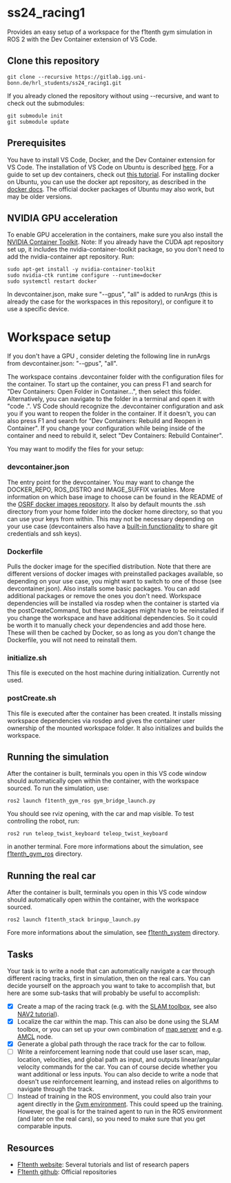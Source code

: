 # ss24_racing1

Provides an easy setup of a workspace for the f1tenth gym simulation in ROS 2 with the Dev Container extension of VS Code.

## Clone this repository

```
git clone --recursive https://gitlab.igg.uni-bonn.de/hrl_students/ss24_racing1.git
```

If you already cloned the repository without using --recursive, and want to check out the submodules:

```
git submodule init
git submodule update
```

## Prerequisites

You have to install VS Code, Docker, and the Dev Container extension for VS Code.
The installation of VS Code on Ubuntu is described [here](https://code.visualstudio.com/docs/setup/linux).
For a guide to set up dev containers, check out [this tutorial](https://code.visualstudio.com/docs/devcontainers/tutorial).
For installing docker on Ubuntu, you can use the docker apt repository, as described in the [docker docs](https://docs.docker.com/engine/install/ubuntu/).
The official docker packages of Ubuntu may also work, but may be older versions.

## NVIDIA GPU acceleration

To enable GPU acceleration in the containers, make sure you also install the [NVIDIA Container Toolkit](https://docs.nvidia.com/datacenter/cloud-native/container-toolkit/latest/install-guide.html). Note: If you already have the CUDA apt repository set up, it includes the nvidia-container-toolkit package, so you don't need to add the nvidia-container apt repository. Run:

```
sudo apt-get install -y nvidia-container-toolkit
sudo nvidia-ctk runtime configure --runtime=docker
sudo systemctl restart docker
```

In devcontainer.json, make sure "--gpus", "all" is added to runArgs (this is already the case for the workspaces in this repository), or configure it to use a specific device.

# Workspace setup

If you don't have a GPU , consider deleting the following line in runArgs from devcontainer.json: "--gpus", "all".

The workspace contains .devcontainer folder with the configuration files for the container.
To start up the container, you can press F1 and search for "Dev Containers: Open Folder in Container...", then select this folder.
Alternatively, you can navigate to the folder in a terminal and open it with "code .".
VS Code should recognize the .devcontainer configuration and ask you if you want to reopen the folder in the container.
If it doesn't, you can also press F1 and search for "Dev Containers: Rebuild and Reopen in Container".
If you change your configuration while being inside of the container and need to rebuild it, select "Dev Containers: Rebuild Container".

You may want to modify the files for your setup:

### devcontainer.json

The entry point for the devcontainer.
You may want to change the DOCKER_REPO, ROS_DISTRO and IMAGE_SUFFIX variables.
More information on which base image to choose can be found in the README of the [OSRF docker images repository](https://github.com/osrf/docker_images).
It also by default mounts the .ssh directory from your home folder into the docker home directory, so that you can use your keys from within.
This may not be necessary depending on your use case (devcontainers also have a [built-in functionality](https://code.visualstudio.com/remote/advancedcontainers/sharing-git-credentials) to share git credentials and ssh keys).

### Dockerfile

Pulls the docker image for the specified distribution.
Note that there are different versions of docker images with preinstalled packages available, so depending on your use case, you might want to switch to one of those (see devcontainer.json).
Also installs some basic packages.
You can add additional packages or remove the ones you don't need.
Workspace dependencies will be installed via rosdep when the container is started via the postCreateCommand, but these packages might have to be reinstalled if you change the workspace and have additional dependencies.
So it could be worth it to manually check your dependencies and add those here.
These will then be cached by Docker, so as long as you don't change the Dockerfile, you will not need to reinstall them.

### initialize.sh

This file is executed on the host machine during initialization.
Currently not used.

### postCreate.sh

This file is executed after the container has been created.
It installs missing workspace dependencies via rosdep and gives the container user ownership of the mounted workspace folder.
It also initializes and builds the workspace.

## Running the simulation

After the container is built, terminals you open in this VS code window should automatically open within the container, with the workspace sourced.
To run the simulation, use:

```
ros2 launch f1tenth_gym_ros gym_bridge_launch.py
```

You should see rviz opening, with the car and map visible.
To test controlling the robot, run:

```
ros2 run teleop_twist_keyboard teleop_twist_keyboard
```

in another terminal. Fore more informations about the simulation, see [f1tenth_gym_ros](./src/base_system/f1tenth_gym_ros) directory. 

## Running the real car 

After the container is built, terminals you open in this VS code window should automatically open within the container, with the workspace sourced.

```
ros2 launch f1tenth_stack bringup_launch.py
```

Fore more informations about the simulation, see [f1tenth_system](./src/base_system/f1tenth_system)  directory. 

## Tasks

Your task is to write a node that can automatically navigate a car through different racing tracks, first in simulation, then on the real cars.
You can decide yourself on the approach you want to take to accomplish that, but here are some sub-tasks that will probably be useful to accomplish:

- [X] Create a map of the racing track (e.g. with the [SLAM toolbox](https://github.com/SteveMacenski/slam_toolbox), see also [NAV2 tutorial](https://navigation.ros.org/tutorials/docs/navigation2_with_slam.html)).
- [X]  Localize the car within the map. This can also be done using the SLAM toolbox, or you can set up your own combination of [map server](https://navigation.ros.org/configuration/packages/configuring-map-server.html) and e.g. [AMCL](https://navigation.ros.org/configuration/packages/configuring-amcl.html) node.
- [X]  Generate a global path through the race track for the car to follow.
- [ ]  Write a reinforcement learning node that could use laser scan, map, location, velocities, and global path as input, and outputs linear/angular velocity commands for the car.
You can of course decide whether you want additional or less inputs.
You can also decide to write a node that doesn't use reinforcement learning, and instead relies on algorithms to navigate through the track.
- [ ] Instead of training in the ROS environment, you could also train your agent directly in the [Gym environment](https://github.com/f1tenth/f1tenth_gym).
This could speed up the training.
However, the goal is for the trained agent to run in the ROS environment (and later on the real cars), so you need to make sure that you get comparable inputs.

## Resources

- [F1tenth website](https://f1tenth.org/): Several tutorials and list of research papers
- [F1tenth github](https://github.com/f1tenth): Official repositories